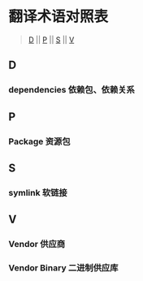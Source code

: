 翻译术语对照表
===============

> [D](#d) || [P](#p) || [S](#s) || [V](#v)

## D

### dependencies 依赖包、依赖关系

## P

### Package 资源包

## S

### symlink 软链接

## V

### Vendor 供应商

### Vendor Binary 二进制供应库

